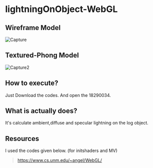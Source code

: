 # lightningOnObject-WebGL
##                        Wireframe Model
![Capture](https://user-images.githubusercontent.com/43934894/104829920-e7f09680-5889-11eb-83da-9c0f3960f4cc.JPG)
##                        Textured-Phong Model
![Capture2](https://user-images.githubusercontent.com/43934894/104829921-eaeb8700-5889-11eb-9407-c835bfceb33a.JPG)


## How to execute?
Just Download the codes. 
And open the 18290034.



## What is actually does?

It's calculate ambient,diffuse and specular lightning on the log object.



## Resources

I used the codes given below. (for initshaders and MV)
> https://www.cs.unm.edu/~angel/WebGL/


